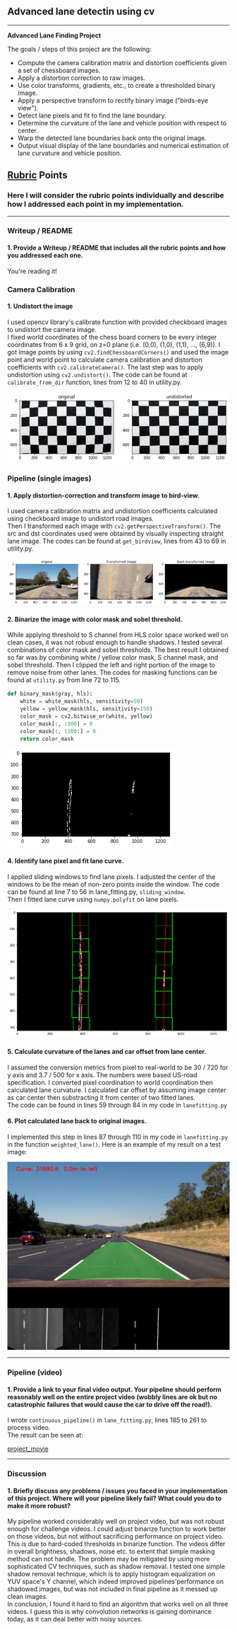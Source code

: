 ## Advanced lane detectin using cv

---

**Advanced Lane Finding Project**

The goals / steps of this project are the following:

* Compute the camera calibration matrix and distortion coefficients given a set of chessboard images.
* Apply a distortion correction to raw images.
* Use color transforms, gradients, etc., to create a thresholded binary image.
* Apply a perspective transform to rectify binary image ("birds-eye view").
* Detect lane pixels and fit to find the lane boundary.
* Determine the curvature of the lane and vehicle position with respect to center.
* Warp the detected lane boundaries back onto the original image.
* Output visual display of the lane boundaries and numerical estimation of lane curvature and vehicle position.

[//]: # (Image References)

[image1]: ./output_images/undistort.png "Undistorted"
[image2]: ./output_images/pers_transform.png "Road Transformed"
[image3]: ./output_images/binarize.png "Binary Example"
[image4]: ./output_images/curve_fit.png "Curve_fit Example"
[image5]: ./output_images/out_1.jpg "Output"
[video1]: ./result.mp4 "Video"

## [Rubric](https://review.udacity.com/#!/rubrics/571/view) Points

### Here I will consider the rubric points individually and describe how I addressed each point in my implementation.  

---

### Writeup / README

#### 1. Provide a Writeup / README that includes all the rubric points and how you addressed each one.  

You're reading it!

### Camera Calibration

#### 1. Undistort the image

I used opencv library's calibrate function with provided checkboard images to undistort the camera image.  
I fixed world coordinates of the chess board corners to be every integer coordinates from 6 x 9 grid, on z=0 plane (i.e. (0,0), (1,0), (1,1), ..., (6,9)). I got image points by using `cv2.findChessboardCorners()` and used the image point and world point to calculate camera calibration and distortion coefficients with `cv2.calibrateCamera()`. The last step was to apply undistortion using `cv2.undistort()`.  The code can be found at `calibrate_from_dir` function, lines from 12 to 40 in utility.py.  

![image1]

### Pipeline (single images)

#### 1. Apply distortion-correction and transform image to bird-view.

I used camera calibration matrix and undistortion coefficients calculated using checkboard image to undistort road images.  
Then I transformed each image with `cv2.getPerspectiveTransform()`. The src and dst coordinates used were obtained by visually inspecting straight lane image. The codes can be found at `get_birdview`, lines from 43 to 69 in utility.py.  

![image2]

#### 2. Binarize the image with color mask and sobel threshold.  

While applying threshold to S channel from HLS color space worked well on clean cases, it was not robust enough to handle shadows. I tested several combinations of color mask and sobel thresholds. The best result I obtained so far was by combining white / yellow color mask, S channel mask, and sobel threshold. Then I clipped the left and right portion of the image to remove noise from other lanes. The codes for masking functions can be found at `utility.py` from line 72 to 115.

```python
def binary_mask(gray, hls):   
    white = white_mask(hls, sensitivity=50)
    yellow = yellow_mask(hls, sensitivity=150)
    color_mask = cv2.bitwise_or(white, yellow)
    color_mask[:, :300] = 0
    color_mask[:, 1100:] = 0 
    return color_mask
```

![alt text][image3]

#### 4. Identify lane pixel and fit lane curve.

I applied sliding windows to find lane pixels. I adjusted the center of the windows to be the mean of non-zero points inside the window. The code can be found at line 7 to 56 in lane_fitting.py, `sliding_window`.  
Then I fitted lane curve using `numpy.polyfit` on lane pixels. 

![image4]

#### 5. Calculate curvature of the lanes and car offset from lane center.

I assumed the conversion metrics from pixel to real-world to be 30 / 720 for y axis and 3.7 / 500 for x axis. The numbers were based US-road specification. I converted pixel coordination to world coordination then calculated lane curvature. I calculated car offset by assuming image center as car center then substracting it from center of two fitted lanes.   
The code can be found in lines 59 through 84 in my code in `lanefitting.py`

#### 6. Plot calculated lane back to original images.

I implemented this step in lines 87 through 110 in my code in `lanefitting.py` in the function `weighted_lane()`.  Here is an example of my result on a test image:

![alt text][image5]

---

### Pipeline (video)

#### 1. Provide a link to your final video output.  Your pipeline should perform reasonably well on the entire project video (wobbly lines are ok but no catastrophic failures that would cause the car to drive off the road!).

I wrote `continuous_pipeline()` in `lane_fitting.py`, lines 185 to 261 to process video.  
The result can be seen at:

[project_movie](https://github.com/trivus/CarND-Advanced-Lane-Lines/blob/master/result.mp4)

---

### Discussion

#### 1. Briefly discuss any problems / issues you faced in your implementation of this project.  Where will your pipeline likely fail?  What could you do to make it more robust?

My pipeline worked considerably well on project video, but was not robust enough for challenge videos. I could adjust binarize function to work better on those videos, but not without sacrificing performance on project video.  
This is due to hard-coded thresholds in binarize function. The videos differ in overall brightness, shadows, noise etc. to extent that simple masking method can not handle. The problem may be mitigated by using more sophisticated CV techniques, such as shadow removal. I tested one simple shadow removal technique, which is to apply histogram equalization on YUV space's Y channel, which indeed improved pipelines'performance on shadowed images, but was not included in final pipeline as it messed up clean images.  
In conclusion, I found it hard to find an algorithm that works well on all three videos. I guess this is why convolution networks is gaining dominance today, as it can deal better with noisy sources.  



































